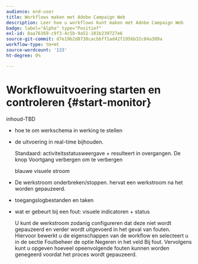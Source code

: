 ```yaml
---
audience: end-user
title: Workflows maken met Adobe Campaign Web
description: Leer hoe u workflows kunt maken met Adobe Campaign Web
badge: label="Alpha" type="Positief"
exl-id: 8aa76369-c9f3-4c5b-9a51-101b239727e6
source-git-commit: d7e19b2d8730cacbbff1ad42f1956b32c84a309a
workflow-type: tm+mt
source-wordcount: '133'
ht-degree: 0%

---
```


# Workflowuitvoering starten en controleren {#start-monitor}

inhoud-TBD

* hoe te om werkschema in werking te stellen
* de uitvoering in real-time bijhouden.

   Standaard: activiteitsstatusweergave + resulteert in overgangen. De knop Voortgang verbergen om te verbergen

   blauwe visuele stroom

* De werkstroom onderbreken/stoppen. hervat een werkstroom na het worden gepauzeerd.
* toegangslogbestanden en taken
* wat er gebeurt bij een fout: visuele indicatoren + status

   <!--to reformulate-->U kunt de werkstroom zodanig configureren dat deze niet wordt gepauzeerd en verder wordt uitgevoerd in het geval van fouten. Hiervoor bewerkt u de eigenschappen van de workflow en selecteert u in de sectie Foutbeheer de optie Negeren in het veld Bij fout. Vervolgens kunt u opgeven hoeveel opeenvolgende fouten kunnen worden genegeerd voordat het proces wordt gepauzeerd.